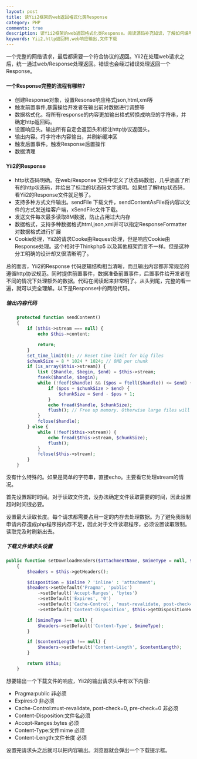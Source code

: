 ```yaml
---
layout: post
title: 读Yii2框架的web返回格式化类Response
category: PHP
comments: true
description: 读Yii2框架的web返回格式化类Response。阅读源码补充知识，了解如何编写一个Response类。
keywords: Yii2,http返回码,web响应输出,文件下载
---
```



一个完整的网络请求，最后都需要一个符合协议的返回。Yii2在处理web请求之后，统一通过web/Response处理返回。错误也会经过错误处理返回一个Response。

#### 一个Response完整的流程有哪些?
*   创建Response对象，设置Resonse响应格式json,html,xml等
*   触发前置事件,暴露操给开发者在输出前对数据进行调整等
*   数据格式化。将所有response的内容更加输出格式转换成响应的字符串，并确定http返回码。
*   设置响应头。输出所有自定会返回头和标注http协议返回头。
*   输出内容。将字符串内容输出，并刷新缓冲区
*   触发后置事件。触发Response后置操作
*   数据清理

<!-- more -->

#### Yii2的Response

*   http状态码明确。在web/Response 文件中定义了状态码数组，几乎涵盖了所有的http状态码，并给出了标注的状态码文字说明。如果想了解http状态码，看Yii2的Response文件就足够了。
*   支持多种方式文件输出。sendFile 下载文件，sendContentAsFile将内容以文件的方式发送给客户端，xSendFile文件下载。
*   发送文件每次最多读取8M数据，防止占用过大内存
*   数据格式，支持多种数据格式html,json,xml并可以指定ResponseFormatter对数据格式进行扩展
*   Cookie处理，Yii2的请求Cooke由Request处理，但是响应Cookie由Response处理。这个相对于Thinkphp5 以及其他框架而言不一样。但是这种分工明确的设计却又很清晰明了。

总的而言，Yii2的Response 代码逻辑结构相当清晰，而且输出内容都非常规范的遵循http协议规范。同时提供前置事件，数据准备前置事件，后置事件给开发者在不同的情况下处理额外的数据。代码在阅读起来非常明了。从头到尾，完整的看一遍，就可以完全理解。以下是Response中的两段代码。

##### 输出内容代码
```php
    protected function sendContent()
    {
        if ($this->stream === null) {
            echo $this->content;

            return;
        }
        set_time_limit(0); // Reset time limit for big files
        $chunkSize = 8 * 1024 * 1024; // 8MB per chunk
        if (is_array($this->stream)) {
            list ($handle, $begin, $end) = $this->stream;
            fseek($handle, $begin);
            while (!feof($handle) && ($pos = ftell($handle)) <= $end) {
                if ($pos + $chunkSize > $end) {
                    $chunkSize = $end - $pos + 1;
                }
                echo fread($handle, $chunkSize);
                flush(); // Free up memory. Otherwise large files will trigger PHP's memory limit.
            }
            fclose($handle);
        } else {
            while (!feof($this->stream)) {
                echo fread($this->stream, $chunkSize);
                flush();
            }
            fclose($this->stream);
        }
    }
```
没有什么特殊的。如果是简单的字符串，直接echo。主要看它处理stream的情况。

首先设置超时时间。对于读取文件流，没办法确定文件读取需要的时间，因此设置超时时间很必要。

设置最大读取长度。每个请求都需要占用一定的内存去处理数据。为了避免我限制申请内存造成php程序报内存不足，因此对于文件读取程序，必须设置读取限制。读取完及时刷新出去。

##### 下载文件请求头设置
```php
public function setDownloadHeaders($attachmentName, $mimeType = null, $inline = false, $contentLength = null)
    {
        $headers = $this->getHeaders();

        $disposition = $inline ? 'inline' : 'attachment';
        $headers->setDefault('Pragma', 'public')
            ->setDefault('Accept-Ranges', 'bytes')
            ->setDefault('Expires', '0')
            ->setDefault('Cache-Control', 'must-revalidate, post-check=0, pre-check=0')
            ->setDefault('Content-Disposition', $this->getDispositionHeaderValue($disposition, $attachmentName));

        if ($mimeType !== null) {
            $headers->setDefault('Content-Type', $mimeType);
        }

        if ($contentLength !== null) {
            $headers->setDefault('Content-Length', $contentLength);
        }

        return $this;
    }
```
想要输出一个下载文件的响应，Yii2的输出请求头中有以下内容:

*   Pragma:public 非必须
*   Expires:0 非必须
*   Cache-Control:must-revalidate, post-check=0, pre-check=0 非必须
*   Content-Disposition:文件名必须
*   Accept-Ranges:bytes 必须
*   Content-Type:文件mime 必须
*   Content-Length:文件长度 必须 

设置完请求头之后就可以把内容输出。浏览器就会弹出一个下载提示框。

